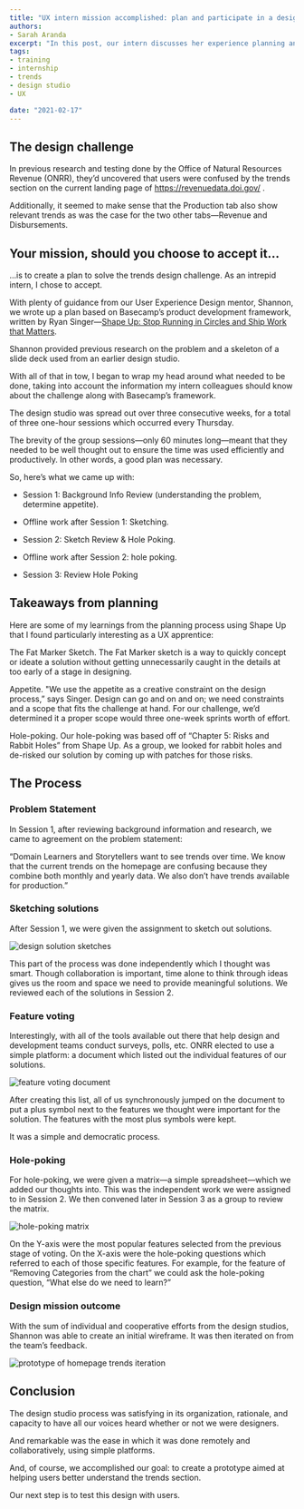 ```yaml
---
title: "UX intern mission accomplished: plan and participate in a design studio"
authors:
- Sarah Aranda
excerpt: "In this post, our intern discusses her experience planning and participating in a design studio."
tags:
- training
- internship
- trends
- design studio
- UX

date: "2021-02-17"
---
```


## The design challenge

In previous research and testing done by the Office of Natural Resources Revenue (ONRR), they’d uncovered that users were confused by the trends section on the current landing page of https://revenuedata.doi.gov/ .

Additionally, it seemed to make sense that the Production tab also show relevant trends as was the case for the two other tabs—Revenue and Disbursements.

## Your mission, should you choose to accept it…

…is to create a plan to solve the trends design challenge.  As an intrepid intern, I chose to accept.

With plenty of guidance from our User Experience Design mentor, Shannon, we wrote up a plan based on Basecamp’s product development framework, written by Ryan Singer—[Shape Up: Stop Running in Circles and Ship Work that Matters]( https://basecamp.com/shapeup).

Shannon provided previous research on the problem and a skeleton of a slide deck used from an earlier design studio.   

With all of that in tow, I began to wrap my head around what needed to be done, taking into account the information my intern colleagues should know about the challenge along with Basecamp’s framework.

The design studio was spread out over three consecutive weeks, for a total of three one-hour sessions which occurred every Thursday.  

The brevity of the group sessions—only 60 minutes long—meant that they needed to be well thought out to ensure the time was used efficiently and productively. In other words, a good plan was necessary.

So, here’s what we came up with:

* Session 1: Background Info Review (understanding the problem, determine appetite).

* Offline work after Session 1: Sketching.  

* Session 2: Sketch Review & Hole Poking.   

* Offline work after Session 2: hole poking.

* Session 3: Review Hole Poking

## Takeaways from planning

Here are some of my learnings from the planning process using Shape Up that I found particularly interesting as a UX apprentice:

The Fat Marker Sketch.  The Fat Marker sketch is a way to quickly concept or ideate a solution without getting unnecessarily caught in the details at too early of a stage in designing.

Appetite.  "We use the appetite as a creative constraint on the design process,” says Singer.  Design can go and on and on; we need constraints and a scope that fits the challenge at hand.  For our challenge, we’d determined it a proper scope would three one-week sprints worth of effort.

Hole-poking.  Our hole-poking was based off of “Chapter 5: Risks and Rabbit Holes” from Shape Up.  As a group, we looked for rabbit holes and de-risked our solution by coming up with patches for those risks.

## The Process

### Problem Statement

In Session 1, after reviewing background information and research, we came to agreement on the problem statement:

“Domain Learners and Storytellers want to see trends over time. We know that the current trends on the homepage are confusing because they combine both monthly and yearly data.  We also don’t have trends available for production.”

### Sketching solutions

After Session 1, we were given the assignment to sketch out solutions.

<!-- sketches.png goes here -->
![design solution sketches](./sketches.png "Design solution sketches")

This part of the process was done independently which I thought was smart.  Though collaboration is important, time alone to think through ideas gives us the room and space we need to provide meaningful solutions.  We reviewed each of the solutions in Session 2.

### Feature voting

Interestingly, with all of the tools available out there that help design and development teams conduct surveys, polls, etc. ONRR elected to use a simple platform: a document which listed out the individual features of our solutions.

<!-- feature-voting.png goes here -->
![feature voting document](./feature-voting.png "Feature voting document")   

After creating this list, all of us synchronously jumped on the document to put a plus symbol next to the features we thought were important for the solution.  The features with the most plus symbols were kept.

It was a simple and democratic process.

### Hole-poking

For hole-poking, we were given a matrix—a simple spreadsheet—which we added our thoughts into.  This was the independent work we were assigned to in Session 2.  We then convened later in Session 3 as a group to review the matrix.

<!-- hole-poking-matrix.png goes here -->
![hole-poking matrix](./hole-poking-matrix.png "Hole-poking matrix")

On the Y-axis were the most popular features selected from the previous stage of voting.  On the X-axis were the hole-poking questions which referred to each of those specific features.  For example, for the feature of “Removing Categories from the chart” we could ask the hole-poking question, “What else do we need to learn?”

### Design mission outcome

With the sum of individual and cooperative efforts from the design studios, Shannon was able to create an initial wireframe.  It was then iterated on from the team’s feedback.

<!-- homepage-trends.png goes here -->
![prototype of homepage trends iteration](./homepage-trends-iteration.png "Trends wireframe")

## Conclusion

The design studio process was satisfying in its organization, rationale, and capacity to have all our voices heard whether or not we were designers.  

And remarkable was the ease in which it was done remotely and collaboratively, using simple platforms.

And, of course, we accomplished our goal: to create a prototype aimed at helping users better understand the trends section.

Our next step is to test this design with users.
